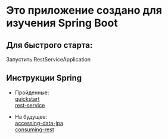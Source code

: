 # Это приложение создано для изучения Spring Boot

## Для быстрого старта:
Запустить RestServiceApplication


## Инструкции Spring
* Пройденные: <br>
[quickstart](https://spring.io/quickstart/) <br>
[rest-service](https://spring.io/guides/gs/rest-service/)


* На будущее: <br>
[accessing-data-jpa](https://spring.io/guides/gs/accessing-data-jpa/) <br>
[consuming-rest](https://spring.io/guides/gs/consuming-rest/) <br>
